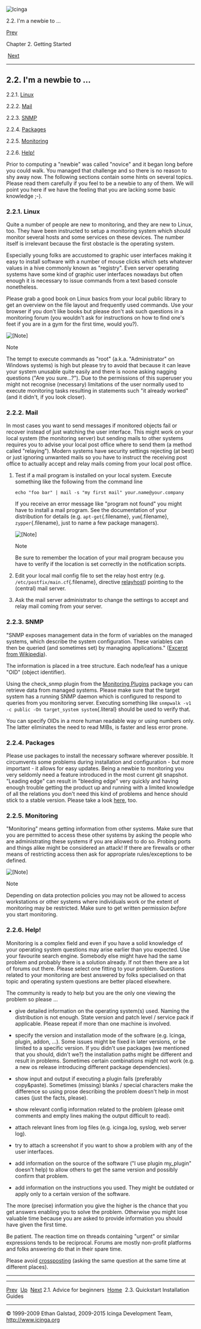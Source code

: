 ![Icinga](../images/logofullsize.png "Icinga")

2.2. I'm a newbie to ...

[Prev](beginners.md) 

Chapter 2. Getting Started

 [Next](quickstart.md)

* * * * *

2.2. I'm a newbie to ...
------------------------

2.2.1. [Linux](newbie.md#newbie-linux)

2.2.2. [Mail](newbie.md#newbie-mail)

2.2.3. [SNMP](newbie.md#newbie-snmp)

2.2.4. [Packages](newbie.md#newbie-packages)

2.2.5. [Monitoring](newbie.md#newbie-monitoring)

2.2.6. [Help!](newbie.md#newbie-help)

Prior to computing a "newbie" was called "novice" and it began long
before you could walk. You managed that challenge and so there is no
reason to shy away now. The following sections contain some hints on
several topics. Please read them carefully if you feel to be a newbie to
any of them. We will point you here if we have the feeling that you are
lacking some basic knowledge ;-).

### 2.2.1. Linux

Quite a number of people are new to monitoring, and they are new to
Linux, too. They have been instructed to setup a monitoring system which
should monitor several hosts and some services on these devices. The
number itself is irrelevant because the first obstacle is the operating
system.

Especially young folks are accustomed to graphic user interfaces making
it easy to install software with a number of mouse clicks which sets
whatever values in a hive commonly known as "registry". Even server
operating systems have some kind of graphic user interfaces nowadays but
often enough it is necessary to issue commands from a text based console
nonetheless.

Please grab a good book on Linux basics from your local public library
to get an overview on the file layout and frequently used commands. Use
your browser if you don't like books but please don't ask such questions
in a monitoring forum (you wouldn't ask for instructions on how to find
one's feet if you are in a gym for the first time, would you?).

![[Note]](../images/note.png)

Note

The tempt to execute commands as "root" (a.k.a. "Administrator" on
Windows systems) is high but please try to avoid that because it can
leave your system unusable quite easily and there is noone asking
nagging questions ("Are you sure...?"). Due to the permissions of this
superuser you might not recognise (necessary) limitations of the user
normally used to execute monitoring tasks resulting in statements such
"it already worked" (and it didn't, if you look closer).

### 2.2.2. Mail

In most cases you want to send messages if monitored objects fail or
recover instead of just watching the user interface. This might work on
your local system (the monitoring server) but sending mails to other
systems requires you to advise your local post office where to send them
(a method called "relaying"). Modern systems have security settings
rejecting (at best) or just ignoring unwanted mails so you have to
instruct the receiving post office to actually accept and relay mails
coming from your local post office.

1.  Test if a mail program is installed on your local system. Execute
    something like the following from the command line

    ~~~~ {.screen}
    echo "foo bar" | mail -s "my first mail" your.name@your.company
    ~~~~

    If you receive an error message like "program not found" you might
    have to install a mail program. See the documentation of your
    distribution for details (e.g. `apt-get`{.filename},
    `yum`{.filename}, `zypper`{.filename}, just to name a few package
    managers).

    ![[Note]](../images/note.png)

    Note

    Be sure to remember the location of your mail program because you
    have to verify if the location is set correctly in the notification
    scripts.

2.  Edit your local mail config file to set the relay host entry (e.g.
    `/etc/postfix/main.cf`{.filename}, directive
    [relayhost](http://www.postfix.org/postconf.5.md#relayhost))
    pointing to the (central) mail server.

3.  Ask the mail server administrator to change the settings to accept
    and relay mail coming from your server.

### 2.2.3. SNMP

"SNMP exposes management data in the form of variables on the managed
systems, which describe the system configuration. These variables can
then be queried (and sometimes set) by managing applications." ([Excerpt
from Wikipedia](http://en.wikipedia.org/wiki/SNMP)).

The information is placed in a tree structure. Each node/leaf has a
unique "OID" (object identifier).

Using the check\_snmp plugin from the [Monitoring
Plugins](&url-monitoring-plugins;) package you can retrieve data from
managed systems. Please make sure that the target system has a running
SNMP daemon which is configured to respond to queries from you
monitoring server. Executing something like
`snmpwalk -v1 -c public -On target_system system`{.literal} should be
used to verify that.

You can specify OIDs in a more human readable way or using numbers only.
The latter eliminates the need to read MIBs, is faster and less error
prone.

### 2.2.4. Packages

Please use packages to install the necessary software wherever possible.
It circumvents some problems during installation and configuration - but
more important - it allows for easy updates. Being a newbie to
monitoring you very seldomly need a feature introduced in the most
current git snapshot. "Leading edge" can result in "bleeding edge" very
quickly and having enough trouble getting the product up and running
with a limited knowledge of all the relations you don't need this kind
of problems and hence should stick to a stable version. Please take a
look
[here](icinga_packages.md "2.8. Icinga Packages for Linux Distributions"),
too.

### 2.2.5. Monitoring

"Monitoring" means getting information from other systems. Make sure
that you are permitted to access these other systems by asking the
people who are administrating these systems if you are allowed to do so.
Probing ports and things alike might be considered an attack! If there
are firewalls or other means of restricting access then ask for
appropriate rules/exceptions to be defined.

![[Note]](../images/note.png)

Note

Depending on data protection policies you may not be allowed to access
workstations or other systems where individuals work or the extent of
monitoring may be restricted. Make sure to get written permission
*before* you start monitoring.

### 2.2.6. Help!

Monitoring is a complex field and even if you have a solid knowledge of
your operating system questions may arise earlier than you expected. Use
your favourite search engine. Somebody else might have had the same
problem and probably there is a solution already. If not then there are
a lot of forums out there. Please select one fitting to your problem.
Questions related to your monitoring are best answered by folks
specialised on that topic and operating system questions are better
placed elsewhere.

The community is ready to help but you are the only one viewing the
problem so please ...

-   give detailed information on the operating system(s) used. Naming
    the distribution is not enough. State version and patch level /
    service pack if applicable. Please repeat if more than one machine
    is involved.

-   specify the version and installation mode of the software (e.g.
    Icinga, plugin, addon, ...). Some issues might be fixed in later
    versions, or be limited to a specific version. If you didn't use
    packages (we mentioned that you should, didn't we?) the installation
    paths might be different and result in problems. Sometimes certain
    combinations might not work (e.g. a new os release introducing
    different package dependencies).

-   show input and output if executing a plugin fails (preferably
    copy&paste). Sometimes (missing) blanks / special characters make
    the difference so using prose describing the problem doesn't help in
    most cases (just the facts, please).

-   show relevant config information related to the problem (please omit
    comments and empty lines making the output difficult to read).

-   attach relevant lines from log files (e.g. icinga.log, syslog, web
    server log).

-   try to attach a screenshot if you want to show a problem with any of
    the user interfaces.

-   add information on the source of the software ("I use plugin
    my\_plugin" doesn't help) to allow others to get the same version
    and possibly confirm that problem.

-   add information on the instructions you used. They might be outdated
    or apply only to a certain version of the software.

The more (precise) information you give the higher is the chance that
you get answers enabling you to solve the problem. Otherwise you might
lose valuable time because you are asked to provide information you
should have given the first time.

Be patient. The reaction time on threads containing "urgent" or similar
expressions tends to be reciprocal. Forums are mostly non-profit
platforms and folks answering do that in their spare time.

Please avoid [crossposting](http://en.wikipedia.org/wiki/Crossposting)
(asking the same question at the same time at different places).

* * * * *

  ---------------------------- -------------------- --------------------------------------
  [Prev](beginners.md)       [Up](ch02.md)       [Next](quickstart.md)
  2.1. Advice for beginners    [Home](index.md)    2.3. Quickstart Installation Guides
  ---------------------------- -------------------- --------------------------------------

© 1999-2009 Ethan Galstad, 2009-2015 Icinga Development Team,
http://www.icinga.org
